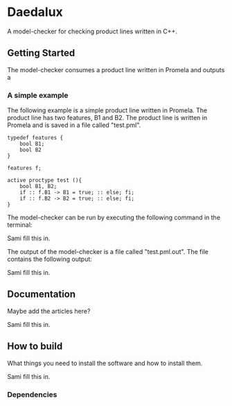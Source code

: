 # Daedalux

A model-checker for checking product lines written in C++.

## Getting Started

The model-checker consumes a product line written in Promela and outputs a

###  A simple example

The following example is a simple product line written in Promela. The product line has two features, B1 and B2. The product line is written in Promela and is saved in a file called "test.pml".


```promela
typedef features {
    bool B1;
    bool B2	
}

features f;

active proctype test (){
    bool B1, B2;
    if :: f.B1 -> B1 = true; :: else; fi;
    if :: f.B2 -> B2 = true; :: else; fi;
}
```

The model-checker can be run by executing the following command in the terminal:

Sami fill this in.

The output of the model-checker is a file called "test.pml.out". The file contains the following output:

Sami fill this in.

## Documentation

Maybe add the articles here?

Sami fill this in.


## How to build

What things you need to install the software and how to install them.

Sami fill this in.

### Dependencies

